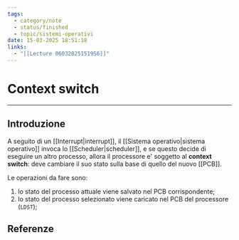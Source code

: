```yaml
---
tags:
  - category/note
  - status/finished
  - topic/sistemi-operativi
date: 15-03-2025 18:51:18
links:
  - "[[Lecture 06032025151956]]"
---
```

# Context switch
---
## Introduzione
A seguito di un [[Interrupt|interrupt]], il [[Sistema operativo|sistema operativo]] invoca lo [[Scheduler|scheduler]], e se questo decide di eseguire un altro processo, allora il processore e' soggetto al **context switch**: deve cambiare il suo stato sulla base di quello del nuovo [[PCB]].

Le operazioni da fare sono:
1. lo stato del processo attuale viene salvato nel PCB corrispondente;
2. lo stato del processo selezionato viene caricato nel PCB del processore (`LDST`);

## Referenze